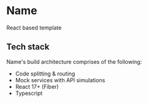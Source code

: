 # Name 

React based template

## Tech stack

Name's build architecture comprises of the following:

- Code splitting & routing
- Mock services with API simulations
- React 17+ (Fiber)
- Typescript